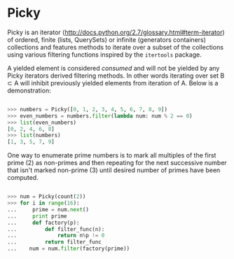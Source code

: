 Picky
=====

Picky is an iterator (http://docs.python.org/2.7/glossary.html#term-iterator)
of ordered, finite (lists, QuerySets) or infinite (generators containers)
collections and features methods to iterate over a subset of the collections
using various filtering functions inspired by the `itertools` package.

A yielded element is considered *consumed* and will not be yielded by any Picky
iterators derived filtering methods. In other words iterating over set B ⊂ A
will inhibit previously yielded elements from iteration of A.
Below is a demonstration:

```python

>>> numbers = Picky([0, 1, 2, 3, 4, 5, 6, 7, 8, 9])
>>> even_numbers = numbers.filter(lambda num: num % 2 == 0)
>>> list(even_numbers)
[0, 2, 4, 6, 8]
>>> list(numbers)
[1, 3, 5, 7, 9]

```

One way to enumerate prime numbers is to mark all multiples of the first prime
(2) as non-primes and then repeating for the next successive number that isn't
marked non-prime (3) until desired number of primes have been computed.

```python

>>> num = Picky(count(2))
>>> for i in range(16):
...     prime = num.next()
...     print prime
...     def factory(p):
...         def filter_func(n):
...             return n%p != 0
...         return filter_func
...    num = num.filter(factory(prime))

```
